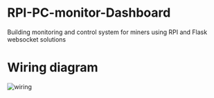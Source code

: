 # RPI-PC-monitor-Dashboard
Building monitoring and control system for miners using RPI and Flask websocket solutions

# Wiring diagram
![wiring](https://github.com/chace1989/RPI-PC-monitor-Dashboard/blob/master/rpi_wiring.png)
